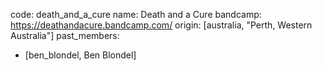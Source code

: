 code: death_and_a_cure
name: Death and a Cure
bandcamp: https://deathandacure.bandcamp.com/
origin: [australia, "Perth, Western Australia"]
past_members:
  - [ben_blondel, Ben Blondel]
